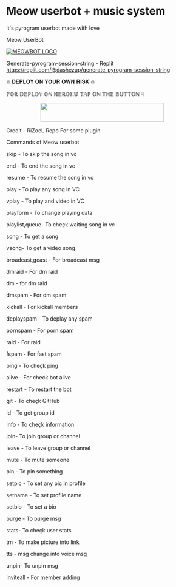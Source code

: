 # Meow userbot + music system
it's pyrogram userbot made with love

Meow UserBot

[![MEOWBOT LOGO](https://telegra.ph/file/3c2932815330a143fa1a8.png)](https://t.me/Murat_30_God )

Generate-pyrogram-session-string - Replit
https://replit.com/@dashezup/generate-pyrogram-session-string

🔥 𝐃𝐄𝐏𝐋𝐎𝐘 𝐎𝐍 𝐘𝐎𝐔𝐑 𝐎𝐖𝐍 𝐑𝐈𝐒𝐊 🔥

𝔽𝕆ℝ 𝔻𝔼ℙ𝕃𝕆𝕐 𝕆ℕ ℍ𝔼ℝ𝕆𝕂𝕌 𝕋𝔸ℙ 𝕆ℕ 𝕋ℍ𝔼 𝔹𝕌𝕋𝕋𝕆ℕ ☟︎︎︎


<p align="center"><a href="https://heroku.com/deploy?template=https://github.com/kaal0408/Meow">
  <img src="https://img.shields.io/badge/Deploy%20To%20Heroku-aqua?style=flat&logo=heroku" width="325" height="50.100" /></a></p>

Credit - RiZoeL Repo For some plugin




Commands of Meow userbot

skip - To skip the song in vc

end - To end the song in vc

resume - To resume the song in vc

play - To play any song in VC

vplay - To play and video in VC

playform - To change playing data 

playlist,queue- To cheçk waiting song in vc

song - To get a song

vsong- To get a video song

broadcast,gcast - For broadcast msg

dmraid - For dm raid

dm - for dm raid

dmspam - For dm spam

kickall - For kickall members

deplayspam - To deplay any spam

pornspam - For porn spam

raid - For raid 

fspam - For fast spam

ping - To cheçk ping

alive - For check bot alive

restart - To restart the bot

git <Username> - To cheçk GitHub

id - To get group id

info - To cheçk information

join<username>- To join group or channel

leave <username>- To leave group or channel

mute - To mute someone

pin - To pin something

setpic - To set any pic in profile

setname - To set profile name

setbio - To set a bio

purge - To purge msg

stats- To cheçk user stats

tm - To make picture into link

tts - msg change into voice msg

unpin- To unpin msg

inviteall - For member adding
